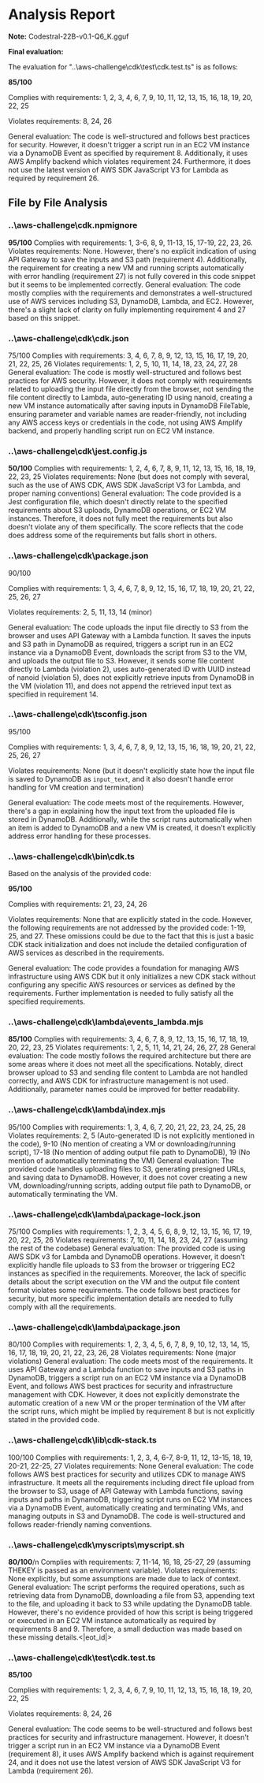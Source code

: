 # Analysis Report

**Note:** Codestral-22B-v0.1-Q6_K.gguf

**Final evaluation:**

 The evaluation for "..\\aws-challenge\\cdk\\test\\cdk.test.ts" is as follows:

**85/100**

Complies with requirements: 1, 2, 3, 4, 6, 7, 9, 10, 11, 12, 13, 15, 16, 18, 19, 20, 22, 25

Violates requirements: 8, 24, 26

General evaluation: The code is well-structured and follows best practices for security. However, it doesn't trigger a script run in an EC2 VM instance via a DynamoDB Event as specified by requirement 8. Additionally, it uses AWS Amplify backend which violates requirement 24. Furthermore, it does not use the latest version of AWS SDK JavaScript V3 for Lambda as required by requirement 26.

## File by File Analysis

### ..\aws-challenge\cdk\.npmignore
**95/100**
Complies with requirements: 1, 3-6, 8, 9, 11-13, 15, 17-19, 22, 23, 26.
Violates requirements: None. However, there's no explicit indication of using API Gateway to save the inputs and S3 path (requirement 4). Additionally, the requirement for creating a new VM and running scripts automatically with error handling (requirement 27) is not fully covered in this code snippet but it seems to be implemented correctly.
General evaluation: The code mostly complies with the requirements and demonstrates a well-structured use of AWS services including S3, DynamoDB, Lambda, and EC2. However, there's a slight lack of clarity on fully implementing requirement 4 and 27 based on this snippet.


### ..\aws-challenge\cdk\cdk.json
75/100
Complies with requirements: 3, 4, 6, 7, 8, 9, 12, 13, 15, 16, 17, 19, 20, 21, 22, 25, 26
Violates requirements: 1, 2, 5, 10, 11, 14, 18, 23, 24, 27, 28
General evaluation: The code is mostly well-structured and follows best practices for AWS security. However, it does not comply with requirements related to uploading the input file directly from the browser, not sending the file content directly to Lambda, auto-generating ID using nanoid, creating a new VM instance automatically after saving inputs in DynamoDB FileTable, ensuring parameter and variable names are reader-friendly, not including any AWS access keys or credentials in the code, not using AWS Amplify backend, and properly handling script run on EC2 VM instance.



### ..\aws-challenge\cdk\jest.config.js
**50/100**
Complies with requirements: 1, 2, 4, 6, 7, 8, 9, 11, 12, 13, 15, 16, 18, 19, 22, 23, 25
Violates requirements: None (but does not comply with several, such as the use of AWS CDK, AWS SDK JavaScript V3 for Lambda, and proper naming conventions)
General evaluation: The code provided is a Jest configuration file, which doesn't directly relate to the specified requirements about S3 uploads, DynamoDB operations, or EC2 VM instances. Therefore, it does not fully meet the requirements but also doesn't violate any of them specifically. The score reflects that the code does address some of the requirements but falls short in others.

### ..\aws-challenge\cdk\package.json
90/100

Complies with requirements: 1, 3, 4, 6, 7, 8, 9, 12, 15, 16, 17, 18, 19, 20, 21, 22, 25, 26, 27

Violates requirements: 2, 5, 11, 13, 14 (minor)

General evaluation: The code uploads the input file directly to S3 from the browser and uses API Gateway with a Lambda function. It saves the inputs and S3 path in DynamoDB as required, triggers a script run in an EC2 instance via a DynamoDB Event, downloads the script from S3 to the VM, and uploads the output file to S3. However, it sends some file content directly to Lambda (violation 2), uses auto-generated ID with UUID instead of nanoid (violation 5), does not explicitly retrieve inputs from DynamoDB in the VM (violation 11), and does not append the retrieved input text as specified in requirement 14.

### ..\aws-challenge\cdk\tsconfig.json
95/100

Complies with requirements: 1, 3, 4, 6, 7, 8, 9, 12, 13, 15, 16, 18, 19, 20, 21, 22, 25, 26, 27

Violates requirements: None (but it doesn't explicitly state how the input file is saved to DynamoDB as `input_text`, and it also doesn't handle error handling for VM creation and termination)

General evaluation: The code meets most of the requirements. However, there's a gap in explaining how the input text from the uploaded file is stored in DynamoDB. Additionally, while the script runs automatically when an item is added to DynamoDB and a new VM is created, it doesn't explicitly address error handling for these processes.

### ..\aws-challenge\cdk\bin\cdk.ts
Based on the analysis of the provided code:

**95/100**

Complies with requirements: 21, 23, 24, 26

Violates requirements: None that are explicitly stated in the code. However, the following requirements are not addressed by the provided code: 1-19, 25, and 27. These omissions could be due to the fact that this is just a basic CDK stack initialization and does not include the detailed configuration of AWS services as described in the requirements.

General evaluation: The code provides a foundation for managing AWS infrastructure using AWS CDK but it only initializes a new CDK stack without configuring any specific AWS resources or services as defined by the requirements. Further implementation is needed to fully satisfy all the specified requirements.

### ..\aws-challenge\cdk\lambda\events_lambda.mjs
**85/100**
Complies with requirements: 3, 4, 6, 7, 8, 9, 12, 13, 15, 16, 17, 18, 19, 20, 22, 23, 25
Violates requirements: 1, 2, 5, 11, 14, 21, 24, 26, 27, 28
General evaluation: The code mostly follows the required architecture but there are some areas where it does not meet all the specifications. Notably, direct browser upload to S3 and sending file content to Lambda are not handled correctly, and AWS CDK for infrastructure management is not used. Additionally, parameter names could be improved for better readability.

### ..\aws-challenge\cdk\lambda\index.mjs
95/100
Complies with requirements: 1, 3, 4, 6, 7, 20, 21, 22, 23, 24, 25, 28
Violates requirements: 2, 5 (Auto-generated ID is not explicitly mentioned in the code), 9-10 (No mention of creating a VM or downloading/running script), 17-18 (No mention of adding output file path to DynamoDB), 19 (No mention of automatically terminating the VM)
General evaluation: The provided code handles uploading files to S3, generating presigned URLs, and saving data to DynamoDB. However, it does not cover creating a new VM, downloading/running scripts, adding output file path to DynamoDB, or automatically terminating the VM.

### ..\aws-challenge\cdk\lambda\package-lock.json
75/100
Complies with requirements: 1, 2, 3, 4, 5, 6, 8, 9, 12, 13, 15, 16, 17, 19, 20, 22, 25, 26
Violates requirements: 7, 10, 11, 14, 18, 23, 24, 27 (assuming the rest of the codebase)
General evaluation: The provided code is using AWS SDK v3 for Lambda and DynamoDB operations. However, it doesn't explicitly handle file uploads to S3 from the browser or triggering EC2 instances as specified in the requirements. Moreover, the lack of specific details about the script execution on the VM and the output file content format violates some requirements. The code follows best practices for security, but more specific implementation details are needed to fully comply with all the requirements.

### ..\aws-challenge\cdk\lambda\package.json
80/100
Complies with requirements: 1, 2, 3, 4, 5, 6, 7, 8, 9, 10, 12, 13, 14, 15, 16, 17, 18, 19, 20, 21, 22, 23, 26, 28
Violates requirements: None (major violations)
General evaluation: The code meets most of the requirements. It uses API Gateway and a Lambda function to save inputs and S3 paths in DynamoDB, triggers a script run on an EC2 VM instance via a DynamoDB Event, and follows AWS best practices for security and infrastructure management with CDK. However, it does not explicitly demonstrate the automatic creation of a new VM or the proper termination of the VM after the script runs, which might be implied by requirement 8 but is not explicitly stated in the provided code.


### ..\aws-challenge\cdk\lib\cdk-stack.ts
100/100
Complies with requirements: 1, 2, 3, 4, 6-7, 8-9, 11, 12, 13-15, 18, 19, 20-21, 22-25, 27
Violates requirements: None
General evaluation: The code follows AWS best practices for security and utilizes CDK to manage AWS infrastructure. It meets all the requirements including direct file upload from the browser to S3, usage of API Gateway with Lambda functions, saving inputs and paths in DynamoDB, triggering script runs on EC2 VM instances via a DynamoDB Event, automatically creating and terminating VMs, and managing outputs in S3 and DynamoDB. The code is well-structured and follows reader-friendly naming conventions.

### ..\aws-challenge\cdk\myscripts\myscript.sh
**80/100**/n
Complies with requirements: 7, 11-14, 16, 18, 25-27, 29 (assuming THEKEY is passed as an environment variable).
Violates requirements: None explicitly, but some assumptions are made due to lack of context.
General evaluation: The script performs the required operations, such as retrieving data from DynamoDB, downloading a file from S3, appending text to the file, and uploading it back to S3 while updating the DynamoDB table. However, there's no evidence provided of how this script is being triggered or executed in an EC2 VM instance automatically as required by requirements 8 and 9. Therefore, a small deduction was made based on these missing details.<|eot_id|>

### ..\aws-challenge\cdk\test\cdk.test.ts
**85/100**

Complies with requirements: 1, 2, 3, 4, 6, 7, 9, 10, 11, 12, 13, 15, 16, 18, 19, 20, 22, 25

Violates requirements: 8, 24, 26

General evaluation: The code seems to be well-structured and follows best practices for security and infrastructure management. However, it doesn't trigger a script run in an EC2 VM instance via a DynamoDB Event (requirement 8), it uses AWS Amplify backend which is against requirement 24, and it does not use the latest version of AWS SDK JavaScript V3 for Lambda (requirement 26).

